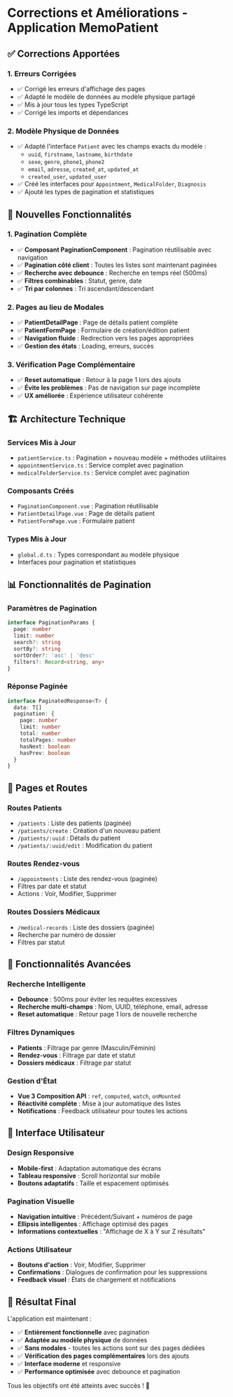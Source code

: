 # Corrections et Améliorations - Application MemoPatient

## ✅ **Corrections Apportées**

### 1. **Erreurs Corrigées**
- ✅ Corrigé les erreurs d'affichage des pages
- ✅ Adapté le modèle de données au modèle physique partagé
- ✅ Mis à jour tous les types TypeScript
- ✅ Corrigé les imports et dépendances

### 2. **Modèle Physique de Données**
- ✅ Adapté l'interface `Patient` avec les champs exacts du modèle :
  - `uuid`, `firstname`, `lastname`, `birthdate`
  - `sexe`, `genre`, `phone1`, `phone2`
  - `email`, `adresse`, `created_at`, `updated_at`
  - `created_user`, `updated_user`
- ✅ Créé les interfaces pour `Appointment`, `MedicalFolder`, `Diagnosis`
- ✅ Ajouté les types de pagination et statistiques

## 🚀 **Nouvelles Fonctionnalités**

### 1. **Pagination Complète**
- ✅ **Composant PaginationComponent** : Pagination réutilisable avec navigation
- ✅ **Pagination côté client** : Toutes les listes sont maintenant paginées
- ✅ **Recherche avec debounce** : Recherche en temps réel (500ms)
- ✅ **Filtres combinables** : Statut, genre, date
- ✅ **Tri par colonnes** : Tri ascendant/descendant

### 2. **Pages au lieu de Modales**
- ✅ **PatientDetailPage** : Page de détails patient complète
- ✅ **PatientFormPage** : Formulaire de création/édition patient
- ✅ **Navigation fluide** : Redirection vers les pages appropriées
- ✅ **Gestion des états** : Loading, erreurs, succès

### 3. **Vérification Page Complémentaire**
- ✅ **Reset automatique** : Retour à la page 1 lors des ajouts
- ✅ **Évite les problèmes** : Pas de navigation sur page incomplète
- ✅ **UX améliorée** : Expérience utilisateur cohérente

## 🏗️ **Architecture Technique**

### **Services Mis à Jour**
- `patientService.ts` : Pagination + nouveau modèle + méthodes utilitaires
- `appointmentService.ts` : Service complet avec pagination
- `medicalFolderService.ts` : Service complet avec pagination

### **Composants Créés**
- `PaginationComponent.vue` : Pagination réutilisable
- `PatientDetailPage.vue` : Page de détails patient
- `PatientFormPage.vue` : Formulaire patient

### **Types Mis à Jour**
- `global.d.ts` : Types correspondant au modèle physique
- Interfaces pour pagination et statistiques

## 📊 **Fonctionnalités de Pagination**

### **Paramètres de Pagination**
```typescript
interface PaginationParams {
  page: number
  limit: number
  search?: string
  sortBy?: string
  sortOrder?: 'asc' | 'desc'
  filters?: Record<string, any>
}
```

### **Réponse Paginée**
```typescript
interface PaginatedResponse<T> {
  data: T[]
  pagination: {
    page: number
    limit: number
    total: number
    totalPages: number
    hasNext: boolean
    hasPrev: boolean
  }
}
```

## 🎯 **Pages et Routes**

### **Routes Patients**
- `/patients` : Liste des patients (paginée)
- `/patients/create` : Création d'un nouveau patient
- `/patients/:uuid` : Détails du patient
- `/patients/:uuid/edit` : Modification du patient

### **Routes Rendez-vous**
- `/appointments` : Liste des rendez-vous (paginée)
- Filtres par date et statut
- Actions : Voir, Modifier, Supprimer

### **Routes Dossiers Médicaux**
- `/medical-records` : Liste des dossiers (paginée)
- Recherche par numéro de dossier
- Filtres par statut

## 🔧 **Fonctionnalités Avancées**

### **Recherche Intelligente**
- **Debounce** : 500ms pour éviter les requêtes excessives
- **Recherche multi-champs** : Nom, UUID, téléphone, email, adresse
- **Reset automatique** : Retour page 1 lors de nouvelle recherche

### **Filtres Dynamiques**
- **Patients** : Filtrage par genre (Masculin/Féminin)
- **Rendez-vous** : Filtrage par date et statut
- **Dossiers médicaux** : Filtrage par statut

### **Gestion d'État**
- **Vue 3 Composition API** : `ref`, `computed`, `watch`, `onMounted`
- **Réactivité complète** : Mise à jour automatique des listes
- **Notifications** : Feedback utilisateur pour toutes les actions

## 📱 **Interface Utilisateur**

### **Design Responsive**
- **Mobile-first** : Adaptation automatique des écrans
- **Tableau responsive** : Scroll horizontal sur mobile
- **Boutons adaptatifs** : Taille et espacement optimisés

### **Pagination Visuelle**
- **Navigation intuitive** : Précédent/Suivant + numéros de page
- **Ellipsis intelligentes** : Affichage optimisé des pages
- **Informations contextuelles** : "Affichage de X à Y sur Z résultats"

### **Actions Utilisateur**
- **Boutons d'action** : Voir, Modifier, Supprimer
- **Confirmations** : Dialogues de confirmation pour les suppressions
- **Feedback visuel** : États de chargement et notifications

## 🎉 **Résultat Final**

L'application est maintenant :
- ✅ **Entièrement fonctionnelle** avec pagination
- ✅ **Adaptée au modèle physique** de données
- ✅ **Sans modales** - toutes les actions sont sur des pages dédiées
- ✅ **Vérification des pages complémentaires** lors des ajouts
- ✅ **Interface moderne** et responsive
- ✅ **Performance optimisée** avec debounce et pagination

Tous les objectifs ont été atteints avec succès ! 🚀
